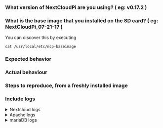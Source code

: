 <!--
Thanks for reporting issues back to NextCloudPi! 

Here you can file questions, bugs and feature requests

If there is an important security issue that has gone unnoticed, please send a private email to nacho _at_ ownyourbits.com

### QUESTIONS

Please, look at the FAQ before asking. https://github.com/nextcloud/nextcloudpi/wiki/FAQ

Also, make sure to read the articles in ownyourbits explaining NextCloudPi extras before asking. https://ownyourbits.com/category/nextcloudpi/

For asking questions, please use the forums. https://help.nextcloud.com/c/support/appliances-docker-snappy-vm

### PROBLEMS

If you are running into problems, please fill out the following information. For questions or feature requests you don't have to

Keep in mind that many problems come from faulty power sources and corrupted SD cards, so make sure this is not the case for you before reporting.
-->

### What version of NextCloudPi are you using? ( eg: v0.17.2 )

### What is the base image that you installed on the SD card? ( eg: NextCloudPi_07-21-17 )

You can discover this by executing

```
cat /usr/local/etc/ncp-baseimage
```

### Expected behavior

### Actual behaviour

### Steps to reproduce, from a freshly installed image

### Include logs
<details>
<summary>Nextcloud logs</summary>

```
Login as admin user into your Nextcloud and copy here the logs from
https://example.com/index.php/settings/admin/logging

If you don't have access to the web interface, open a terminal session and paste the last 100 lines of /var/www/nextcloud/data/nextcloud.log
```
</details>
<details>
<summary>Apache logs</summary>

```
Paste the output of `systemctl status apache2`
Paste the output of `tail -n 100 /var/log/apache2/*.log`
```
</details>
<details>
<summary>mariaDB logs</summary>

```
Paste the output of `systemctl status mysqld`
Paste the output of `tail -n 100 /var/log/mysql/*.log`
```
</details>
